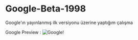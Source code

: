 # Google-Beta-1998
Google'ın yayınlanmış ilk versiyonu üzerine yaptığım çalışma

Google Preview :
![Google!](https://user-images.githubusercontent.com/108415717/231192181-557d5287-c6d0-4233-95dc-770253620050.png)
